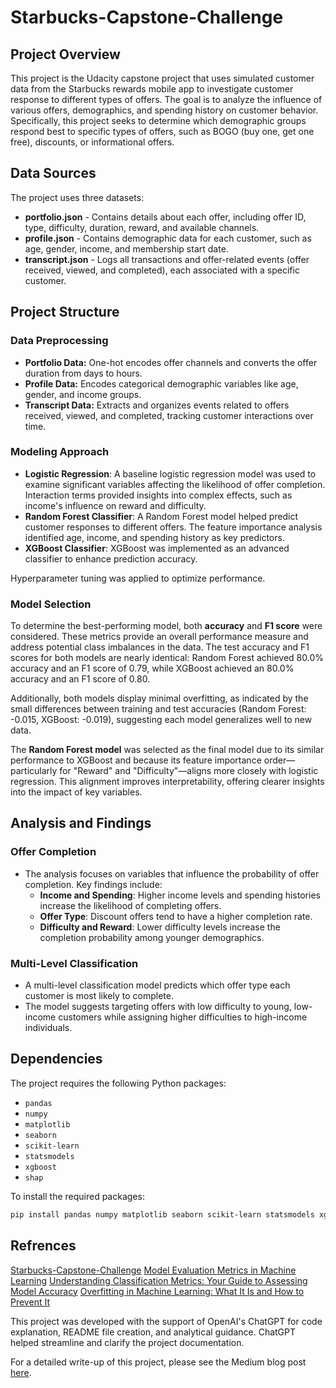 # Starbucks-Capstone-Challenge

## Project Overview

This project is the Udacity capstone project that uses simulated customer data from the Starbucks rewards mobile app to investigate customer response to different types of offers. The goal is to analyze the influence of various offers, demographics, and spending history on customer behavior. Specifically, this project seeks to determine which demographic groups respond best to specific types of offers, such as BOGO (buy one, get one free), discounts, or informational offers.

## Data Sources

The project uses three datasets:
- **portfolio.json** - Contains details about each offer, including offer ID, type, difficulty, duration, reward, and available channels.
- **profile.json** - Contains demographic data for each customer, such as age, gender, income, and membership start date.
- **transcript.json** - Logs all transactions and offer-related events (offer received, viewed, and completed), each associated with a specific customer.

## Project Structure

### Data Preprocessing
- **Portfolio Data:** One-hot encodes offer channels and converts the offer duration from days to hours.
- **Profile Data:** Encodes categorical demographic variables like age, gender, and income groups.
- **Transcript Data:** Extracts and organizes events related to offers received, viewed, and completed, tracking customer interactions over time.

### Modeling Approach
- **Logistic Regression**: A baseline logistic regression model was used to examine significant variables affecting the likelihood of offer completion. Interaction terms provided insights into complex effects, such as income's influence on reward and difficulty.
- **Random Forest Classifier**: A Random Forest model helped predict customer responses to different offers. The feature importance analysis identified age, income, and spending history as key predictors.
- **XGBoost Classifier**: XGBoost was implemented as an advanced classifier to enhance prediction accuracy. 

Hyperparameter tuning was applied to optimize performance.

### Model Selection

To determine the best-performing model, both **accuracy** and **F1 score** were considered. These metrics provide an overall performance measure and address potential class imbalances in the data. The test accuracy and F1 scores for both models are nearly identical: Random Forest achieved 80.0% accuracy and an F1 score of 0.79, while XGBoost achieved an 80.0% accuracy and an F1 score of 0.80.

Additionally, both models display minimal overfitting, as indicated by the small differences between training and test accuracies (Random Forest: -0.015, XGBoost: -0.019), suggesting each model generalizes well to new data.

The **Random Forest model** was selected as the final model due to its similar performance to XGBoost and because its feature importance order—particularly for "Reward" and "Difficulty"—aligns more closely with logistic regression. This alignment improves interpretability, offering clearer insights into the impact of key variables.


## Analysis and Findings

### Offer Completion
- The analysis focuses on variables that influence the probability of offer completion. Key findings include:
  - **Income and Spending**: Higher income levels and spending histories increase the likelihood of completing offers.
  - **Offer Type**: Discount offers tend to have a higher completion rate.
  - **Difficulty and Reward**: Lower difficulty levels increase the completion probability among younger demographics.

### Multi-Level Classification
- A multi-level classification model predicts which offer type each customer is most likely to complete.
- The model suggests targeting offers with low difficulty to young, low-income customers while assigning higher difficulties to high-income individuals.

## Dependencies

The project requires the following Python packages:
- `pandas`
- `numpy`
- `matplotlib`
- `seaborn`
- `scikit-learn`
- `statsmodels`
- `xgboost`
- `shap`

To install the required packages:
```bash
pip install pandas numpy matplotlib seaborn scikit-learn statsmodels xgboost shap
```

## Refrences
[Starbucks-Capstone-Challenge](https://github.com/mspcvsp/StarbucksCapstoneChallenge)
[Model Evaluation Metrics in Machine Learning](https://www.kdnuggets.com/2020/05/model-evaluation-metrics-machine-learning.html)
[Understanding Classification Metrics: Your Guide to Assessing Model Accuracy](https://www.kdnuggets.com/understanding-classification-metrics-your-guide-to-assessing-model-accuracy)
[Overfitting in Machine Learning: What It Is and How to Prevent It](https://elitedatascience.com/overfitting-in-machine-learning)

This project was developed with the support of OpenAI's ChatGPT for code explanation, README file creation, and analytical guidance. ChatGPT helped streamline and clarify the project documentation.

For a detailed write-up of this project, please see the Medium blog post [here](https://medium.com/@mdizadi/understanding-starbucks-customer-behavior-f2055400f790).
